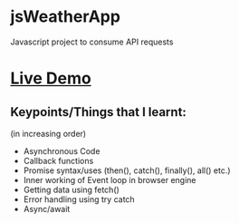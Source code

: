 # jsWeatherApp
Javascript project to consume API requests
# [Live Demo](https://justfact.github.io/jsWeatherApp/)
## Keypoints/Things that I learnt:
(in increasing order)
- Asynchronous Code
- Callback functions
- Promise syntax/uses (then(), catch(), finally(), all() etc.)
- Inner working of Event loop in browser engine
- Getting data using fetch()
- Error handling using try catch
- Async/await
